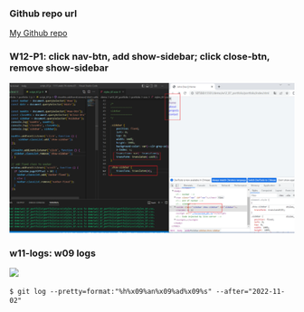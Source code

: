 ### Github repo url

[My Github repo](https://github.com/vicwu0209/1111.sweb.1N-demo.87-.git)

### W12-P1: click nav-btn, add show-sidebar; click close-btn, remove show-sidebar

![](w12-p1.png)

### w11-logs: w09 logs

![](w011-logs.png)
```
$ git log --pretty=format:"%h%x09%an%x09%ad%x09%s" --after="2022-11-02"
```